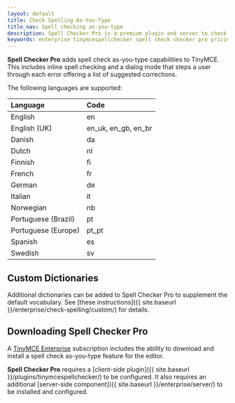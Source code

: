 ```yaml
---
layout: default
title: Check Spelling As-You-Type
title_nav: Spell checking as-you-type
description: Spell Checker Pro is a premium plugin and server to check spelling as-you-type.
keywords: enterprise tinymcespellchecker spell check checker pro pricing
---
```


**Spell Checker Pro** adds spell check as-you-type capabilities to TinyMCE. This includes inline spell checking and a dialog mode that steps a user through each error offering a list of suggested corrections.

The following languages are supported:

|Language                   | Code   |
|:--------------------------|:-------|
| English                   | en     |
| English (UK)              | en_uk, en_gb, en_br |
| Danish                    | da     |
| Dutch                     | nl     |
| Finnish                   | fi     |
| French                    | fr     |
| German                    | de     |
| Italian                   | it     |
| Norwegian                 | nb     |
| Portuguese (Brazil)       | pt     |
| Portuguese (Europe)       | pt_pt  |
| Spanish                   | es     |
| Swedish                   | sv     |

## Custom Dictionaries
Additional dictionaries can be added to Spell Checker Pro to supplement the default vocabulary. See [these instructions]({{ site.baseurl }}/enterprise/check-spelling/custom/) for details.

## Downloading Spell Checker Pro

A [TinyMCE Enterprise](https://www.tinymce.com/pricing/) subscription includes the ability to download and install a spell check as-you-type feature for the editor.

**Spell Checker Pro** requires a [client-side plugin]({{ site.baseurl }}/plugins/tinymcespellchecker/) to be configured. It also requires an additional [server-side component]({{ site.baseurl }}/enterprise/server/) to be installed and configured.
